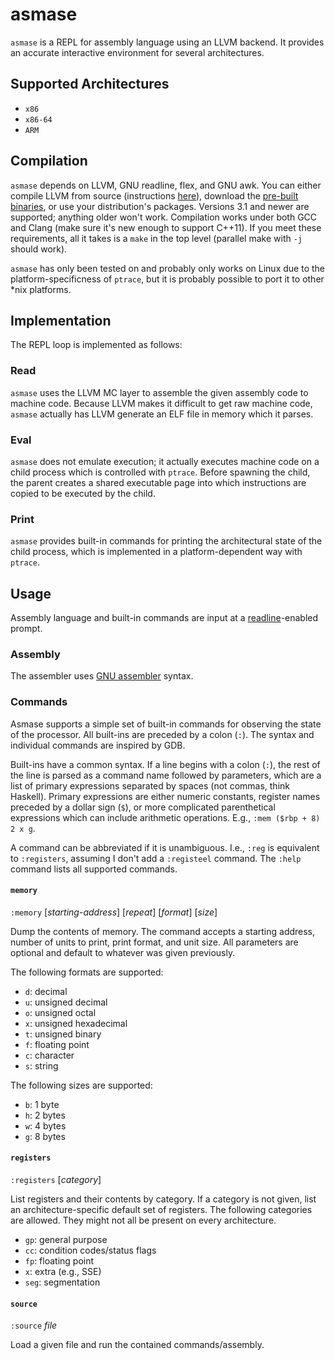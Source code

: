 asmase
======

`asmase` is a REPL for assembly language using an LLVM backend. It provides an
accurate interactive environment for several architectures.

Supported Architectures
-----------------------
 * `x86`
 * `x86-64`
 * `ARM`

Compilation
----------
`asmase` depends on LLVM, GNU readline, flex, and GNU awk. You can either
compile LLVM from source (instructions
[here](http://llvm.org/docs/GettingStarted.html)), download the [pre-built
binaries](http://llvm.org/releases/download.html), or use your distribution's
packages. Versions 3.1 and newer are supported; anything older won't work.
Compilation works under both GCC and Clang (make sure it's new enough to
support C++11). If you meet these requirements, all it takes is a `make` in the
top level (parallel make with `-j` should work).

`asmase` has only been tested on and probably only works on Linux due to the
platform-specificness of `ptrace`, but it is probably possible to port it to
other \*nix platforms.

Implementation
--------------
The REPL loop is implemented as follows:

### Read ###
`asmase` uses the LLVM MC layer to assemble the given assembly code to machine
code. Because LLVM makes it difficult to get raw machine code, `asmase`
actually has LLVM generate an ELF file in memory which it parses.

### Eval ###
`asmase` does not emulate execution; it actually executes machine code on a
child process which is controlled with `ptrace`. Before spawning the child, the
parent creates a shared executable page into which instructions are copied to
be executed by the child.

### Print ###
`asmase` provides built-in commands for printing the architectural state of the
child process, which is implemented in a platform-dependent way with `ptrace`.

Usage
-----
Assembly language and built-in commands are input at a
[readline](http://cnswww.cns.cwru.edu/php/chet/readline/rltop.html)-enabled
prompt.

### Assembly ###
The assembler uses [GNU assembler](http://sourceware.org/binutils/docs/as/)
syntax.

### Commands ###
Asmase supports a simple set of built-in commands for observing the state of
the processor. All built-ins are preceded by a colon (`:`). The syntax and
individual commands are inspired by GDB.

Built-ins have a common syntax. If a line begins with a colon (`:`), the rest
of the line is parsed as a command name followed by parameters, which are a
list of primary expressions separated by spaces (not commas, think Haskell).
Primary expressions are either numeric constants, register names preceded by a
dollar sign (`$`), or more complicated parenthetical expressions which can
include arithmetic operations. E.g., `:mem ($rbp + 8) 2 x g`.

A command can be abbreviated if it is unambiguous. I.e., `:reg` is equivalent
to `:registers`, assuming I don't add a `:registeel` command. The `:help`
command lists all supported commands.

#### `memory` ####
`:memory` \[*starting-address*\] \[*repeat*\] \[*format*\] \[*size*\]

Dump the contents of memory. The command accepts a starting address, number of
units to print, print format, and unit size. All parameters are optional and
default to whatever was given previously.

The following formats are supported:

* `d`: decimal
* `u`: unsigned decimal
* `o`: unsigned octal
* `x`: unsigned hexadecimal
* `t`: unsigned binary
* `f`: floating point
* `c`: character
* `s`: string

The following sizes are supported:

* `b`: 1 byte
* `h`: 2 bytes
* `w`: 4 bytes
* `g`: 8 bytes

#### `registers` ####
`:registers` \[*category*\]

List registers and their contents by category. If a category is not given, list
an architecture-specific default set of registers. The following categories are
allowed. They might not all be present on every architecture.

* `gp`: general purpose
* `cc`: condition codes/status flags
* `fp`: floating point
* `x`: extra (e.g., SSE)
* `seg`: segmentation

#### `source` ####
`:source` *file*

Load a given file and run the contained commands/assembly.
